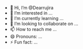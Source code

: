 - 👋 Hi, I’m @Dearrujira
- 👀 I’m interested in ...
- 🌱 I’m currently learning ...
- 💞️ I’m looking to collaborate on ...
- 📫 How to reach me ...
- 😄 Pronouns: ...
- ⚡ Fun fact: ...

<!---
Dearrujira/Dearrujira is a ✨ special ✨ repository because its `README.md` (this file) appears on your GitHub profile.
You can click the Preview link to take a look at your changes.
--->
